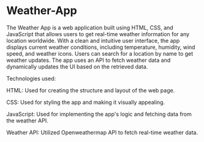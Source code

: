 # Weather-App

The Weather App is a web application built using HTML, CSS, and JavaScript that allows users to get real-time weather information for any location worldwide. With a clean and intuitive user interface, the app displays current weather conditions, including temperature, humidity, wind speed, and weather icons.
Users can search for a location by name to get weather updates. The app uses an API to fetch weather data and dynamically updates the UI based on the retrieved data.


Technologies used:

HTML: Used for creating the structure and layout of the web page.

CSS: Used for styling the app and making it visually appealing.

JavaScript: Used for implementing the app's logic and fetching data from the weather API.

Weather API: Utilized Openweathermap API to fetch real-time weather data.

